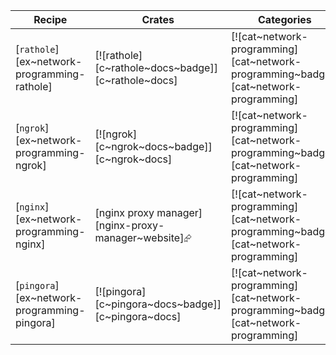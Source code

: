 | Recipe | Crates | Categories |
|--------|--------|------------|
| [`rathole`][ex~network-programming-rathole] | [![rathole][c~rathole~docs~badge]][c~rathole~docs] | [![cat~network-programming][cat~network-programming~badge]][cat~network-programming] |
| [`ngrok`][ex~network-programming-ngrok] | [![ngrok][c~ngrok~docs~badge]][c~ngrok~docs] | [![cat~network-programming][cat~network-programming~badge]][cat~network-programming] |
| [`nginx`][ex~network-programming-nginx] | [nginx proxy manager][nginx-proxy-manager~website]⮳ | [![cat~network-programming][cat~network-programming~badge]][cat~network-programming] |
| [`pingora`][ex~network-programming-pingora] | [![pingora][c~pingora~docs~badge]][c~pingora~docs] | [![cat~network-programming][cat~network-programming~badge]][cat~network-programming] |
